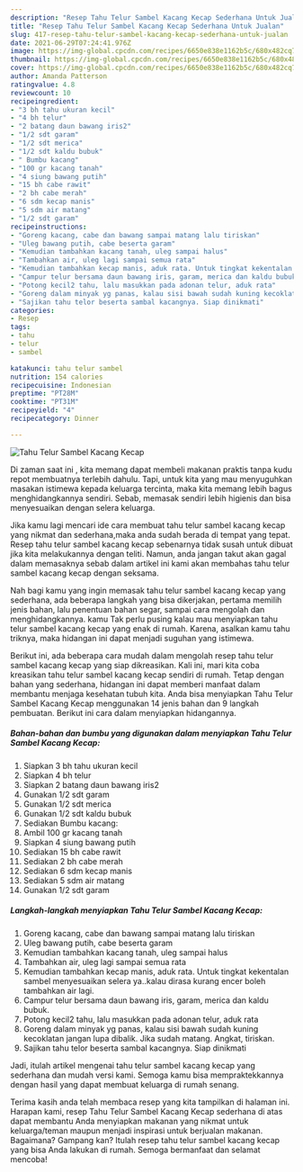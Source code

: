 ```yaml
---
description: "Resep Tahu Telur Sambel Kacang Kecap Sederhana Untuk Jualan"
title: "Resep Tahu Telur Sambel Kacang Kecap Sederhana Untuk Jualan"
slug: 417-resep-tahu-telur-sambel-kacang-kecap-sederhana-untuk-jualan
date: 2021-06-29T07:24:41.976Z
image: https://img-global.cpcdn.com/recipes/6650e838e1162b5c/680x482cq70/tahu-telur-sambel-kacang-kecap-foto-resep-utama.jpg
thumbnail: https://img-global.cpcdn.com/recipes/6650e838e1162b5c/680x482cq70/tahu-telur-sambel-kacang-kecap-foto-resep-utama.jpg
cover: https://img-global.cpcdn.com/recipes/6650e838e1162b5c/680x482cq70/tahu-telur-sambel-kacang-kecap-foto-resep-utama.jpg
author: Amanda Patterson
ratingvalue: 4.8
reviewcount: 10
recipeingredient:
- "3 bh tahu ukuran kecil"
- "4 bh telur"
- "2 batang daun bawang iris2"
- "1/2 sdt garam"
- "1/2 sdt merica"
- "1/2 sdt kaldu bubuk"
- " Bumbu kacang"
- "100 gr kacang tanah"
- "4 siung bawang putih"
- "15 bh cabe rawit"
- "2 bh cabe merah"
- "6 sdm kecap manis"
- "5 sdm air matang"
- "1/2 sdt garam"
recipeinstructions:
- "Goreng kacang, cabe dan bawang sampai matang lalu tiriskan"
- "Uleg bawang putih, cabe beserta garam"
- "Kemudian tambahkan kacang tanah, uleg sampai halus"
- "Tambahkan air, uleg lagi sampai semua rata"
- "Kemudian tambahkan kecap manis, aduk rata. Untuk tingkat kekentalan sambel menyesuaikan selera ya..kalau dirasa kurang encer boleh tambahkan air lagi."
- "Campur telur bersama daun bawang iris, garam, merica dan kaldu bubuk."
- "Potong kecil2 tahu, lalu masukkan pada adonan telur, aduk rata"
- "Goreng dalam minyak yg panas, kalau sisi bawah sudah kuning kecoklatan jangan lupa dibalik. Jika sudah matang. Angkat, tiriskan."
- "Sajikan tahu telor beserta sambal kacangnya. Siap dinikmati"
categories:
- Resep
tags:
- tahu
- telur
- sambel

katakunci: tahu telur sambel 
nutrition: 154 calories
recipecuisine: Indonesian
preptime: "PT28M"
cooktime: "PT31M"
recipeyield: "4"
recipecategory: Dinner

---
```



![Tahu Telur Sambel Kacang Kecap](https://img-global.cpcdn.com/recipes/6650e838e1162b5c/680x482cq70/tahu-telur-sambel-kacang-kecap-foto-resep-utama.jpg)

Di zaman  saat ini , kita memang dapat membeli makanan praktis tanpa kudu repot membuatnya terlebih dahulu. Tapi, untuk kita yang mau menyuguhkan masakan istimewa kepada keluarga tercinta, maka kita memang lebih bagus menghidangkannya sendiri. Sebab, memasak sendiri lebih higienis dan bisa menyesuaikan dengan selera keluarga.

Jika kamu lagi mencari ide cara membuat tahu telur sambel kacang kecap yang nikmat dan sederhana,maka anda sudah berada di tempat yang tepat. Resep tahu telur sambel kacang kecap  sebenarnya tidak susah untuk dibuat jika kita melakukannya dengan teliti. Namun, anda jangan takut akan gagal dalam memasaknya 
sebab dalam artikel ini kami akan membahas tahu telur sambel kacang kecap dengan seksama.  



Nah bagi kamu yang ingin memasak tahu telur sambel kacang kecap yang sederhana, ada beberapa langkah yang bisa dikerjakan, pertama memilih jenis bahan, lalu penentuan bahan segar, sampai cara mengolah dan menghidangkannya. kamu Tak perlu pusing kalau mau menyiapkan tahu telur sambel kacang kecap yang enak di rumah. Karena, asalkan kamu  tahu triknya, maka hidangan ini dapat menjadi suguhan yang istimewa.

Berikut ini, ada beberapa cara mudah dalam mengolah resep tahu telur sambel kacang kecap yang siap dikreasikan. Kali ini, mari kita coba kreasikan tahu telur sambel kacang kecap sendiri di rumah. Tetap dengan bahan yang sederhana, hidangan ini dapat memberi manfaat dalam membantu menjaga kesehatan tubuh kita. Anda bisa menyiapkan Tahu Telur Sambel Kacang Kecap menggunakan 14 jenis bahan dan 9 langkah pembuatan. Berikut ini cara dalam menyiapkan hidangannya.

<!--inarticleads1-->

##### Bahan-bahan dan bumbu yang digunakan dalam menyiapkan Tahu Telur Sambel Kacang Kecap:

1. Siapkan 3 bh tahu ukuran kecil
1. Siapkan 4 bh telur
1. Siapkan 2 batang daun bawang iris2
1. Gunakan 1/2 sdt garam
1. Gunakan 1/2 sdt merica
1. Gunakan 1/2 sdt kaldu bubuk
1. Sediakan  Bumbu kacang:
1. Ambil 100 gr kacang tanah
1. Siapkan 4 siung bawang putih
1. Sediakan 15 bh cabe rawit
1. Sediakan 2 bh cabe merah
1. Sediakan 6 sdm kecap manis
1. Sediakan 5 sdm air matang
1. Gunakan 1/2 sdt garam




<!--inarticleads2-->

##### Langkah-langkah menyiapkan Tahu Telur Sambel Kacang Kecap:

1. Goreng kacang, cabe dan bawang sampai matang lalu tiriskan
1. Uleg bawang putih, cabe beserta garam
1. Kemudian tambahkan kacang tanah, uleg sampai halus
1. Tambahkan air, uleg lagi sampai semua rata
1. Kemudian tambahkan kecap manis, aduk rata. Untuk tingkat kekentalan sambel menyesuaikan selera ya..kalau dirasa kurang encer boleh tambahkan air lagi.
1. Campur telur bersama daun bawang iris, garam, merica dan kaldu bubuk.
1. Potong kecil2 tahu, lalu masukkan pada adonan telur, aduk rata
1. Goreng dalam minyak yg panas, kalau sisi bawah sudah kuning kecoklatan jangan lupa dibalik. Jika sudah matang. Angkat, tiriskan.
1. Sajikan tahu telor beserta sambal kacangnya. Siap dinikmati




Jadi, itulah artikel mengenai  tahu telur sambel kacang kecap  yang sederhana dan mudah versi kami. Semoga kamu bisa mempraktekkannya dengan hasil yang dapat membuat keluarga di rumah senang. 

Terima kasih anda telah membaca resep yang kita tampilkan di halaman ini. Harapan kami, resep  Tahu Telur Sambel Kacang Kecap sederhana di atas dapat membantu Anda menyiapkan makanan yang nikmat untuk keluarga/teman maupun menjadi inspirasi untuk berjualan makanan. Bagaimana? Gampang kan? Itulah resep tahu telur sambel kacang kecap yang bisa Anda lakukan di rumah. Semoga bermanfaat dan selamat mencoba!

